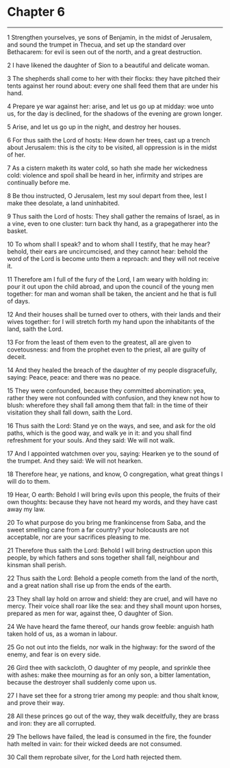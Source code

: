 # Chapter 6

***

1 Strengthen yourselves, ye sons of Benjamin, in the midst of Jerusalem, and sound the trumpet in Thecua, and set up the standard over Bethacarem: for evil is seen out of the north, and a great destruction.

2 I have likened the daughter of Sion to a beautiful and delicate woman.

3 The shepherds shall come to her with their flocks: they have pitched their tents against her round about: every one shall feed them that are under his hand.

4 Prepare ye war against her: arise, and let us go up at midday: woe unto us, for the day is declined, for the shadows of the evening are grown longer.

5 Arise, and let us go up in the night, and destroy her houses.

6 For thus saith the Lord of hosts: Hew down her trees, cast up a trench about Jerusalem: this is the city to be visited, all oppression is in the midst of her.

7 As a cistern maketh its water cold, so hath she made her wickedness cold: violence and spoil shall be heard in her, infirmity and stripes are continually before me.

8 Be thou instructed, O Jerusalem, lest my soul depart from thee, lest I make thee desolate, a land uninhabited.

9 Thus saith the Lord of hosts: They shall gather the remains of Israel, as in a vine, even to one cluster: turn back thy hand, as a grapegatherer into the basket.

10 To whom shall I speak? and to whom shall I testify, that he may hear? behold, their ears are uncircumcised, and they cannot hear: behold the word of the Lord is become unto them a reproach: and they will not receive it.

11 Therefore am I full of the fury of the Lord, I am weary with holding in: pour it out upon the child abroad, and upon the council of the young men together: for man and woman shall be taken, the ancient and he that is full of days.

12 And their houses shall be turned over to others, with their lands and their wives together: for I will stretch forth my hand upon the inhabitants of the land, saith the Lord.

13 For from the least of them even to the greatest, all are given to covetousness: and from the prophet even to the priest, all are guilty of deceit.

14 And they healed the breach of the daughter of my people disgracefully, saying: Peace, peace: and there was no peace.

15 They were confounded, because they committed abomination: yea, rather they were not confounded with confusion, and they knew not how to blush: wherefore they shall fall among them that fall: in the time of their visitation they shall fall down, saith the Lord.

16 Thus saith the Lord: Stand ye on the ways, and see, and ask for the old paths, which is the good way, and walk ye in it: and you shall find refreshment for your souls. And they said: We will not walk.

17 And I appointed watchmen over you, saying: Hearken ye to the sound of the trumpet. And they said: We will not hearken.

18 Therefore hear, ye nations, and know, O congregation, what great things I will do to them.

19 Hear, O earth: Behold I will bring evils upon this people, the fruits of their own thoughts: because they have not heard my words, and they have cast away my law.

20 To what purpose do you bring me frankincense from Saba, and the sweet smelling cane from a far country? your holocausts are not acceptable, nor are your sacrifices pleasing to me.

21 Therefore thus saith the Lord: Behold I will bring destruction upon this people, by which fathers and sons together shall fall, neighbour and kinsman shall perish.

22 Thus saith the Lord: Behold a people cometh from the land of the north, and a great nation shall rise up from the ends of the earth.

23 They shall lay hold on arrow and shield: they are cruel, and will have no mercy. Their voice shall roar like the sea: and they shall mount upon horses, prepared as men for war, against thee, O daughter of Sion.

24 We have heard the fame thereof, our hands grow feeble: anguish hath taken hold of us, as a woman in labour.

25 Go not out into the fields, nor walk in the highway: for the sword of the enemy, and fear is on every side.

26 Gird thee with sackcloth, O daughter of my people, and sprinkle thee with ashes: make thee mourning as for an only son, a bitter lamentation, because the destroyer shall suddenly come upon us.

27 I have set thee for a strong trier among my people: and thou shalt know, and prove their way.

28 All these princes go out of the way, they walk deceitfully, they are brass and iron: they are all corrupted.

29 The bellows have failed, the lead is consumed in the fire, the founder hath melted in vain: for their wicked deeds are not consumed.

30 Call them reprobate silver, for the Lord hath rejected them.

